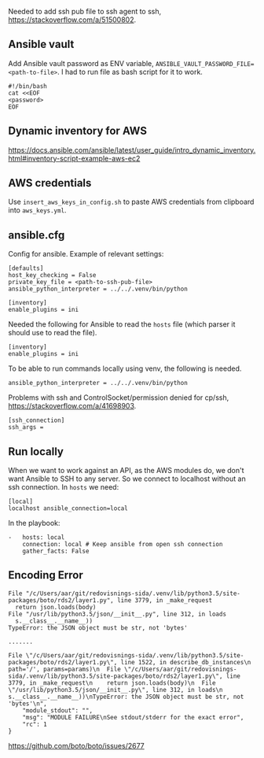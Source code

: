 Needed to add ssh pub file to ssh agent to ssh, https://stackoverflow.com/a/51500802.

## Ansible vault

Add Ansible vault password as ENV variable, `ANSIBLE_VAULT_PASSWORD_FILE=<path-to-file>`. 
I had to run file as bash script for it to work.
```
#!/bin/bash
cat <<EOF
<password>
EOF
```

## Dynamic inventory for AWS
https://docs.ansible.com/ansible/latest/user_guide/intro_dynamic_inventory.html#inventory-script-example-aws-ec2

## AWS credentials

Use `insert_aws_keys_in_config.sh` to paste AWS credentials from clipboard into `aws_keys.yml`.



## ansible.cfg

Config for ansible.
Example of relevant settings:
```
[defaults]
host_key_checking = False
private_key_file = <path-to-ssh-pub-file>
ansible_python_interpreter = ../../.venv/bin/python

[inventory]
enable_plugins = ini
```

Needed the following for Ansible to read the `hosts` file (which parser it should use to read the file).
```
[inventory]
enable_plugins = ini
```

To be able to run commands locally using venv, the following is needed.
```
ansible_python_interpreter = ../../.venv/bin/python
```

Problems with ssh and ControlSocket/permission denied for cp/ssh, https://stackoverflow.com/a/41698903.

```
[ssh_connection]
ssh_args =
```


## Run locally

When we want to work against an API, as the AWS modules do, we don't want Ansible to SSH to any server. So we connect to localhost without an ssh connection.
In `hosts` we need:
```
[local]
localhost ansible_connection=local
```
In the playbook:
```
-   hosts: local
    connection: local # Keep ansible from open ssh connection
    gather_facts: False
```


## Encoding Error

```
File "/c/Users/aar/git/redovisnings-sida/.venv/lib/python3.5/site-packages/boto/rds2/layer1.py", line 3779, in _make_request
  return json.loads(body)
File "/usr/lib/python3.5/json/__init__.py", line 312, in loads
  s.__class__.__name__))
TypeError: the JSON object must be str, not 'bytes'

.......

File \"/c/Users/aar/git/redovisnings-sida/.venv/lib/python3.5/site-packages/boto/rds2/layer1.py\", line 1522, in describe_db_instances\n    path='/', params=params)\n  File \"/c/Users/aar/git/redovisnings-sida/.venv/lib/python3.5/site-packages/boto/rds2/layer1.py\", line 3779, in _make_request\n    return json.loads(body)\n  File \"/usr/lib/python3.5/json/__init__.py\", line 312, in loads\n    s.__class__.__name__))\nTypeError: the JSON object must be str, not 'bytes'\n",
    "module_stdout": "",
    "msg": "MODULE FAILURE\nSee stdout/stderr for the exact error",
    "rc": 1
}
```
https://github.com/boto/boto/issues/2677